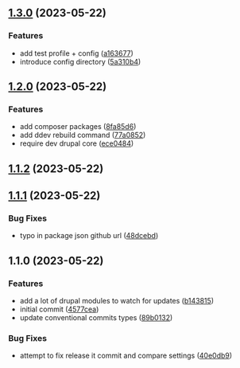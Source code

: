 

## [1.3.0](https://github.com/erikdekamps/drupal-security-automation/compare/1.2.0...1.3.0) (2023-05-22)


### Features

* add test profile + config ([a163677](https://github.com/erikdekamps/drupal-security-automation/commits/a1636779dbf8d007e184b721042fe164c35d2d99))
* introduce config directory ([5a310b4](https://github.com/erikdekamps/drupal-security-automation/commits/5a310b491495dec48b7728daeb9e149abb6b8641))

## [1.2.0](https://github.com/erikdekamps/drupal-security-automation/compare/1.1.2...1.2.0) (2023-05-22)


### Features

* add composer packages ([8fa85d6](https://github.com/erikdekamps/drupal-security-automation/commits/8fa85d670252c558dfb014e884d3b99110ab8cb5))
* add ddev rebuild command ([77a0852](https://github.com/erikdekamps/drupal-security-automation/commits/77a0852eee709a8aa132ae27af7ba4977caa228d))
* require dev drupal core ([ece0484](https://github.com/erikdekamps/drupal-security-automation/commits/ece0484084bdbed7ac4e3a8783b10709961453a5))

## [1.1.2](https://github.com/erikdekamps/drupal-security-automation/compare/1.1.1...1.1.2) (2023-05-22)

## [1.1.1](https://github.com/erikdekamps/drupal-security-automation/compare/1.1.0...1.1.1) (2023-05-22)


### Bug Fixes

* typo in package json github url ([48dcebd](https://github.com/erikdekamps/drupal-security-automation/commits/48dcebdf766af3fcfa4c0c4194849712a10c8de4))

## 1.1.0 (2023-05-22)


### Features

* add a lot of drupal modules to watch for updates ([b143815](https://github.com/erikdekamps/drupal-automation-security/commits/b143815d434eb3ee0b6bc64aff2fa3e3cba67b9d))
* initial commit ([4577cea](https://github.com/erikdekamps/drupal-automation-security/commits/4577ceaaeabed473a169f7a0250900089a35ab50))
* update conventional commits types ([89b0132](https://github.com/erikdekamps/drupal-automation-security/commits/89b013281d3031e9a1675751df3b9b9d146ec100))


### Bug Fixes

* attempt to fix release it commit and compare settings ([40e0db9](https://github.com/erikdekamps/drupal-automation-security/commits/40e0db9ae078b842b011ccb634e20a4ef04fc3c5))